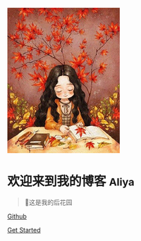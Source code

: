 ﻿<!-- _coverpage.md -->

![logo|300*300](logo.jpeg)

# 欢迎来到我的博客 <small>Aliya</small>

> 💪这是我的后花园

 <!-- 简单、轻便 (压缩后 ~21kB)
- 无需生成 html 文件
- 众多主题-->

[Github](https://github.com/ZhuAliya)
<!--[Get Started](/README.md)-->
[Get Started](README)
